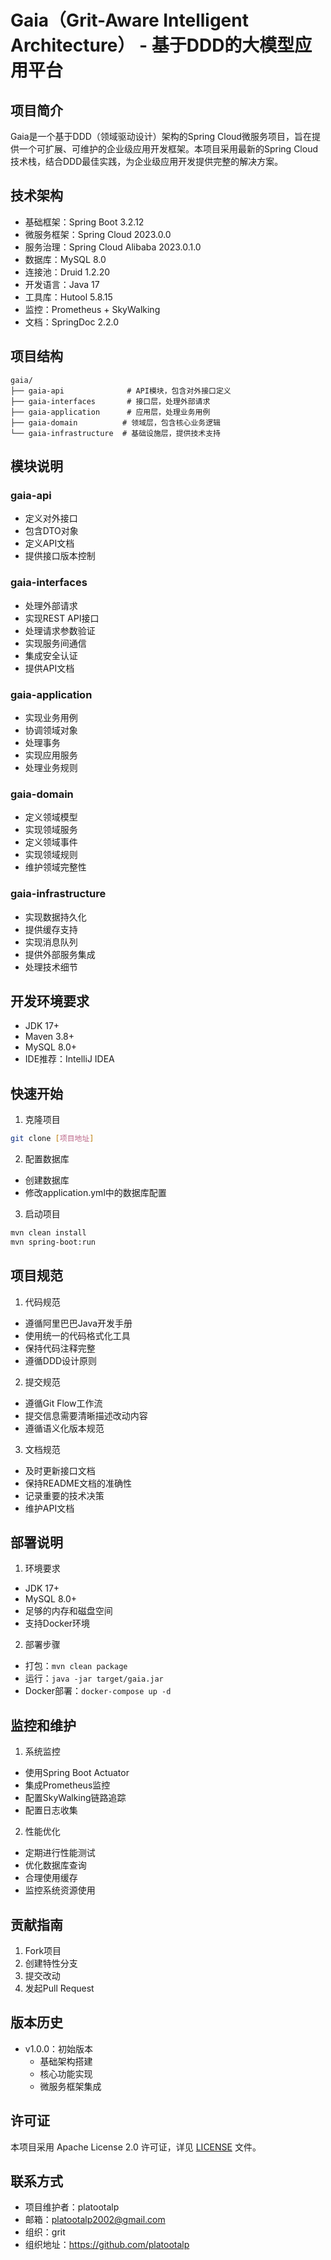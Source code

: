 # Gaia（Grit-Aware Intelligent Architecture） - 基于DDD的大模型应用平台

## 项目简介
Gaia是一个基于DDD（领域驱动设计）架构的Spring Cloud微服务项目，旨在提供一个可扩展、可维护的企业级应用开发框架。本项目采用最新的Spring Cloud技术栈，结合DDD最佳实践，为企业级应用开发提供完整的解决方案。

## 技术架构
- 基础框架：Spring Boot 3.2.12
- 微服务框架：Spring Cloud 2023.0.0
- 服务治理：Spring Cloud Alibaba 2023.0.1.0
- 数据库：MySQL 8.0
- 连接池：Druid 1.2.20
- 开发语言：Java 17
- 工具库：Hutool 5.8.15
- 监控：Prometheus + SkyWalking
- 文档：SpringDoc 2.2.0

## 项目结构
```
gaia/
├── gaia-api              # API模块，包含对外接口定义
├── gaia-interfaces       # 接口层，处理外部请求
├── gaia-application      # 应用层，处理业务用例
├── gaia-domain          # 领域层，包含核心业务逻辑
└── gaia-infrastructure  # 基础设施层，提供技术支持
```

## 模块说明

### gaia-api
- 定义对外接口
- 包含DTO对象
- 定义API文档
- 提供接口版本控制

### gaia-interfaces
- 处理外部请求
- 实现REST API接口
- 处理请求参数验证
- 实现服务间通信
- 集成安全认证
- 提供API文档

### gaia-application
- 实现业务用例
- 协调领域对象
- 处理事务
- 实现应用服务
- 处理业务规则

### gaia-domain
- 定义领域模型
- 实现领域服务
- 定义领域事件
- 实现领域规则
- 维护领域完整性

### gaia-infrastructure
- 实现数据持久化
- 提供缓存支持
- 实现消息队列
- 提供外部服务集成
- 处理技术细节

## 开发环境要求
- JDK 17+
- Maven 3.8+
- MySQL 8.0+
- IDE推荐：IntelliJ IDEA

## 快速开始
1. 克隆项目
```bash
git clone [项目地址]
```

2. 配置数据库
- 创建数据库
- 修改application.yml中的数据库配置

3. 启动项目
```bash
mvn clean install
mvn spring-boot:run
```

## 项目规范
1. 代码规范
- 遵循阿里巴巴Java开发手册
- 使用统一的代码格式化工具
- 保持代码注释完整
- 遵循DDD设计原则

2. 提交规范
- 遵循Git Flow工作流
- 提交信息需要清晰描述改动内容
- 遵循语义化版本规范

3. 文档规范
- 及时更新接口文档
- 保持README文档的准确性
- 记录重要的技术决策
- 维护API文档

## 部署说明
1. 环境要求
- JDK 17+
- MySQL 8.0+
- 足够的内存和磁盘空间
- 支持Docker环境

2. 部署步骤
- 打包：`mvn clean package`
- 运行：`java -jar target/gaia.jar`
- Docker部署：`docker-compose up -d`

## 监控和维护
1. 系统监控
- 使用Spring Boot Actuator
- 集成Prometheus监控
- 配置SkyWalking链路追踪
- 配置日志收集

2. 性能优化
- 定期进行性能测试
- 优化数据库查询
- 合理使用缓存
- 监控系统资源使用

## 贡献指南
1. Fork项目
2. 创建特性分支
3. 提交改动
4. 发起Pull Request

## 版本历史
- v1.0.0：初始版本
  - 基础架构搭建
  - 核心功能实现
  - 微服务框架集成

## 许可证
本项目采用 Apache License 2.0 许可证，详见 [LICENSE](LICENSE) 文件。

## 联系方式
- 项目维护者：platootalp
- 邮箱：platootalp2002@gmail.com
- 组织：grit
- 组织地址：https://github.com/platootalp
